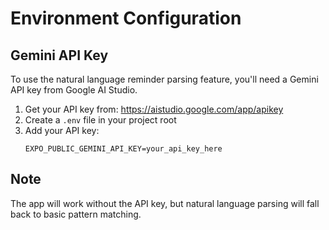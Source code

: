 # Environment Configuration

## Gemini API Key
To use the natural language reminder parsing feature, you'll need a Gemini API key from Google AI Studio.

1. Get your API key from: https://aistudio.google.com/app/apikey
2. Create a `.env` file in your project root
3. Add your API key:
   ```
   EXPO_PUBLIC_GEMINI_API_KEY=your_api_key_here
   ```

## Note
The app will work without the API key, but natural language parsing will fall back to basic pattern matching.